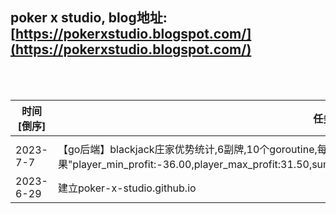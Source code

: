 <br><br>

## poker x studio, blog地址: [https://pokerxstudio.blogspot.com/](https://pokerxstudio.blogspot.com/)

<br><br>

|时间[倒序]|任务进度记录|
|----|----|
|||
|2023-7-7|【go后端】blackjack庄家优势统计,6副牌,10个goroutine,每个goroutine循环1000次的结果"player_min_profit:-36.00,player_max_profit:31.50,sum_round:560060,sum_score:-13006.00,avarg_score:-0.0232,"|
|2023-6-29|建立poker-x-studio.github.io|
